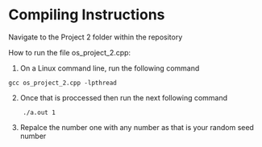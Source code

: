# Compiling Instructions

Navigate to the Project 2 folder within the repository

How to run the file os_project_2.cpp:

1. On a Linux command line, run the following command  
    
```
gcc os_project_2.cpp -lpthread
```

2. Once that is proccessed then run the next following command

```
    ./a.out 1
```

3. Repalce the number one with any  number as that is your random seed number